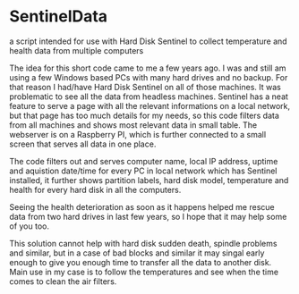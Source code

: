 # SentinelData
a script intended for use with Hard Disk Sentinel to collect temperature and health data from multiple computers

The idea for this short code came to me a few years ago. I was and still am using a few Windows based PCs with many hard
drives and no backup. For that reason I had/have Hard Disk Sentinel on all of those machines. It was problematic to see
all the data from headless machines. Sentinel has a neat feature to serve a page with all the relevant informations on a
local network, but that page has too much details for my needs, so this code filters data from all machines and shows most 
relevant data in small table. The webserver is on a Raspberry PI, which is further connected to a small screen that serves
all data in one place. 

The code filters out and serves computer name, local IP address, uptime and aquistion date/time for every PC in local 
network which has Sentinel installed, it further shows partition labels, hard disk model, temperature and health for every 
hard disk in all the computers.

Seeing the health deterioration as soon as it happens helped me rescue data from two hard drives in last few years, so I 
hope that it may help some of you too. 

This solution cannot help with hard disk sudden death, spindle problems and similar, but in a case of bad blocks and similar 
it may singal early enough to give you enough time to transfer all the data to another disk. Main use in my case is to
follow the temperatures and see when the time comes to clean the air filters. 
